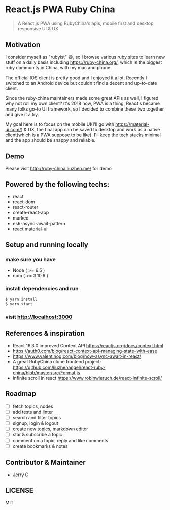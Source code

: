 # React.js PWA Ruby China

> A React.js PWA using RubyChina's apis, mobile first and desktop responsive UI & UX.

## Motivation

I consider myself as "rubyist" 😄, so I browse various ruby sites to learn new stuff on a daily basis including <https://ruby-china.org/>, which is the biggest ruby community in China, with my mac and phone.

The official IOS client is pretty good and I enjoyed it a lot. Recently I switched to an Android device but couldn't find a decent and up-to-date client.

Since the ruby-china maintainers made some great APIs as well, I figured why not roll my own client? It's 2018 now, PWA is a thing, React's became many folks go-to UI framework, so I decided to combine these two together and give it a try.

My goal here is to focus on the mobile UI(I'll go with <https://material-ui.com/>) & UX, the final app can be saved to desktop and work as a native client(which is a PWA suppose to be like). I'll keep the tech stacks minimal and the app should be snappy and reliable.

## Demo

Please visit <http://ruby-china.liuzhen.me/> for demo

## Powered by the following techs:

* react
* react-dom
* react-router
* create-react-app
* marked
* es6-async-await-pattern
* react material-ui

## Setup and running locally

### make sure you have
* Node ( >= 6.5 )
* npm ( >= 3.10.6 )

### install dependencies and run

```bash
$ yarn install
$ yarn start
```

### visit <http://localhost:3000>

## References & inspiration
* React 16.3.0 improved Context API <https://reactjs.org/docs/context.html>
* <https://auth0.com/blog/react-context-api-managing-state-with-ease>
* <https://www.valentinog.com/blog/how-async-await-in-react/>
* A great RubyChina clone frontend project: <https://github.com/liuzhenangel/react-ruby-china/blob/master/src/Format.js>
* infinite scroll in react <https://www.robinwieruch.de/react-infinite-scroll/>

## Roadmap

- [ ] fetch topics, nodes
- [ ] add tests and linter
- [ ] search and filter topics
- [ ] signup, login & logout
- [ ] create new topics, markdown editor
- [ ] star & subscribe a topic
- [ ] comment on a topic, reply and like comments
- [ ] create bookmarks & notes

## Contributor & Maintainer

* Jerry G

## LICENSE

MIT
